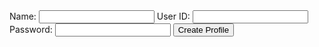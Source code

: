 <div id="profile">
    <label for="name">Name:</label>
    <input type="text" id="name">
    <label for="uid">User ID:</label>
    <input type="text" id="uid">
    <label for="password">Password:</label>
    <input type="password" id="password">
    <button onclick="createProfile()">Create Profile</button>
  </div>

<script>
// In-memory data structure
  let users = [];

  // CREATE operation
  function createProfile() {
    const name = document.getElementById('name').value;
    const uid = document.getElementById('uid').value;
    const password = document.getElementById('password').value;

    if (uid.length > 0) {
      const existingUser = users.find(user => user.uid === uid);

      if (existingUser) {
        // Update existing user
        const updatedUser = updateUser(existingUser.id, name, uid, password);
        console.log('Updated User:', updatedUser);
      } else {
        // Create new user
        const newUser = createUser(name, uid, password);
        console.log('Created User:', newUser);
      }

      // Reset form fields
      document.getElementById('name').value = '';
      document.getElementById('uid').value = '';
      document.getElementById('password').value = '';

    } else {
      console.log('Invalid input. User ID is required.');
    }
  }

  // READ operation
  function getAllUsers() {
    return users.map(user => ({ ...user }));
  }

  // UPDATE operation
  function updateUser(id, name, uid, password) {
    const userIndex = users.findIndex(user => user.id === id);
    if (userIndex !== -1) {
      users[userIndex] = {
        ...users[userIndex],
        name,
        uid,
        password,
      };
      return { ...users[userIndex] };
    }
    return null;
  }

  // DELETE operation
  function deleteUser(id) {
    const initialLength = users.length;
    users = users.filter(user => user.id !== id);
    return users.length !== initialLength;
  }
  </script>